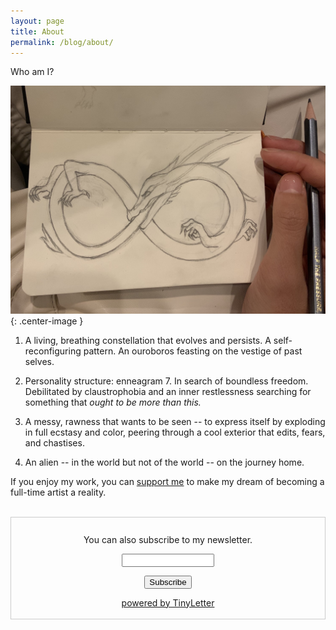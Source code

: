 ```yaml
---
layout: page
title: About
permalink: /blog/about/
---
```


Who am I?

![ouroboros](/images/ouroboros.jpg){: .center-image }

1. A living, breathing constellation that evolves and persists. A self-reconfiguring pattern. An ouroboros feasting on the vestige of past selves.

2. Personality structure: enneagram 7. In search of boundless freedom. Debilitated by claustrophobia and an inner restlessness searching for something that *ought to be more than this.*

3. A messy, rawness that wants to be seen -- to express itself by exploding in full ecstasy and color, peering through a cool exterior that edits, fears, and chastises.

4. An alien -- in the world but not of the world -- on the journey home.

If you enjoy my work, you can [support me](https://www.paypal.com/donate/?business=VJ4JRPDPAKHMS&no_recurring=0&item_name=%F0%9F%A6%8B+Make+my+dream+of+becoming+a+full-time+artist+a+reality+%F0%9F%A6%8B+-+Zanny&currency_code=USD) to make my dream of becoming a full-time artist a reality.

<br/>

<form style="border:1px solid #ccc;padding:3px;text-align:center;" action="https://tinyletter.com/zanny" method="post" target="popupwindow" onsubmit="window.open('https://tinyletter.com/zanny', 'popupwindow', 'scrollbars=yes,width=800,height=600');return true"><p style="margin-top: 24px"><label for="tlemail">You can also subscribe to my newsletter.</label></p><p><input type="text" style="width:140px" name="email" id="tlemail" /></p><input type="hidden" value="1" name="embed"/><input type="submit" value="Subscribe" /><p><a href="https://tinyletter.com" target="_blank">powered by TinyLetter</a></p></form>
